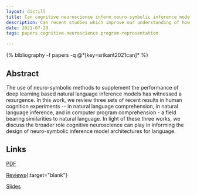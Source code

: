 ```yaml
---
layout: distill
title: Can cognitive neuroscience inform neuro-symbolic inference models?
description: Can recent studies which improve our understanding of how the human brain is involved in processing language possibly help inform neural language models?
date: 2021-07-20
tags: papers cognitive-neuroscience program-representation

---
```

<div class="publications">
    {% bibliography -f papers -q @*[key=srikant2021can]* %}
</div>

## Abstract 
The use of neuro-symbolic methods to supplement the performance of deep learning based natural language inference models has witnessed a resurgence. 
In this work, we review three sets of recent results in human cognition experiments -- in natural language comprehension, in natural language inference, and in computer program comprehension - a field bearing similarities to natural language. 
In light of these three works, we discuss the broader role cognitive neuroscience can play in informing the design of neuro-symbolic inference model architectures for language.


## Links
[PDF](/assets/papers/ijcai_21.pdf)

[Reviews](https://openreview.net/forum?id=iXv7fYSQ54){:target="blank"}

[Slides](/assets/papers/slides_ijcai_21.pdf)


